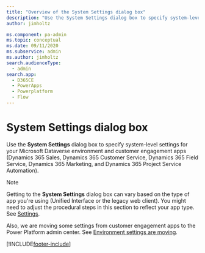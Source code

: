 ```yaml
---
title: "Overview of the System Settings dialog box"
description: "Use the System Settings dialog box to specify system-level settings for your Microsoft Dataverse environment and customer engagement apps." 
author: jimholtz

ms.component: pa-admin
ms.topic: conceptual
ms.date: 09/11/2020
ms.subservice: admin
ms.author: jimholtz
search.audienceType: 
  - admin
search.app:
  - D365CE
  - PowerApps
  - Powerplatform
  - Flow
---
```

# System Settings dialog box  

Use the **System Settings** dialog box to specify system-level settings for your Microsoft Dataverse environment and customer engagement apps (Dynamics 365 Sales, Dynamics 365 Customer Service, Dynamics 365 Field Service, Dynamics 365 Marketing, and Dynamics 365 Project Service Automation).

> [!NOTE]
> Getting to the **System Settings** dialog box can vary based on the type of app you're using (Unified Interface or the legacy web client). You might need to adjust the procedural steps in this section to reflect your app type. See [Settings](../admin/admin-settings.md#app-settings).
>
> Also, we are moving some settings from customer engagement apps to the Power Platform admin center. See [Environment settings are moving](../admin/admin-settings.md#environment-settings-are-moving).


[!INCLUDE[footer-include](../includes/footer-banner.md)]
